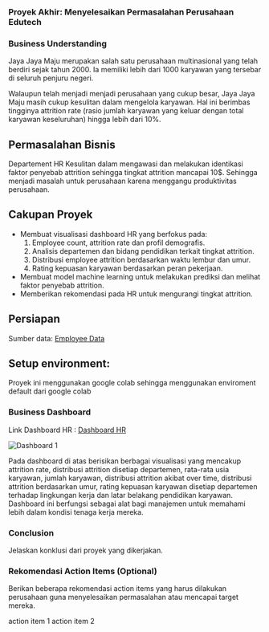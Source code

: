 ### Proyek Akhir: Menyelesaikan Permasalahan Perusahaan Edutech ###
### Business Understanding ###
Jaya Jaya Maju merupakan salah satu perusahaan multinasional yang telah berdiri sejak tahun 2000. Ia memiliki lebih dari 1000 karyawan yang tersebar di seluruh penjuru negeri. 

Walaupun telah menjadi menjadi perusahaan yang cukup besar, Jaya Jaya Maju masih cukup kesulitan dalam mengelola karyawan. Hal ini berimbas tingginya attrition rate (rasio jumlah karyawan yang keluar dengan total karyawan keseluruhan) hingga lebih dari 10%.

## Permasalahan Bisnis ##
Departement HR Kesulitan dalam mengawasi dan melakukan identikasi faktor penyebab attrition sehingga tingkat attrition mancapai 10$. Sehingga menjadi masalah untuk perusahaan karena menggangu produktivitas perusahaan.

## Cakupan Proyek ##
- Membuat visualisasi dashboard HR yang berfokus pada:
    1. Employee count, attrition rate dan profil demografis.
    2. Analisis departemen dan bidang pendidikan terkait tingkat attrition.
    3. Distribusi employee attrition berdasarkan waktu lembur dan umur.
    4. Rating kepuasan karyawan berdasarkan peran pekerjaan.
- Membuat model machine learning untuk melakukan prediksi dan melihat faktor penyebab attrition.
- Memberikan rekomendasi pada HR untuk mengurangi tingkat attrition.

## Persiapan ##
Sumber data: [Employee Data](https://github.com/dicodingacademy/dicoding_dataset/blob/main/employee/employee_data.csv)

## Setup environment: ##
Proyek ini menggunakan google colab sehingga menggunakan enviroment default dari google colab

### Business Dashboard ###
Link Dashboard HR : [Dashboard HR](https://public.tableau.com/app/profile/rifki.nova.suryo/viz/DasbordHR/Dashboard1?publish=yes) 

![Dashboard 1](https://github.com/user-attachments/assets/0a35fa6f-97f0-48f5-83bc-272422d10d6d)

Pada dashboard di atas berisikan berbagai visualisasi yang mencakup attrition rate, distribusi attrition disetiap departemen, rata-rata usia karyawan, jumlah karyawan, distribusi attrition akibat over time, distribusi attrition berdasarkan umur, rating kepuasan karyawan disetiap departemen terhadap lingkungan kerja dan latar belakang pendidikan karyawan. Dashboard ini berfungsi sebagai alat bagi manajemen untuk memahami lebih dalam kondisi tenaga kerja mereka.

### Conclusion ###
Jelaskan konklusi dari proyek yang dikerjakan.

### Rekomendasi Action Items (Optional) ###
Berikan beberapa rekomendasi action items yang harus dilakukan perusahaan guna menyelesaikan permasalahan atau mencapai target mereka.

action item 1
action item 2
